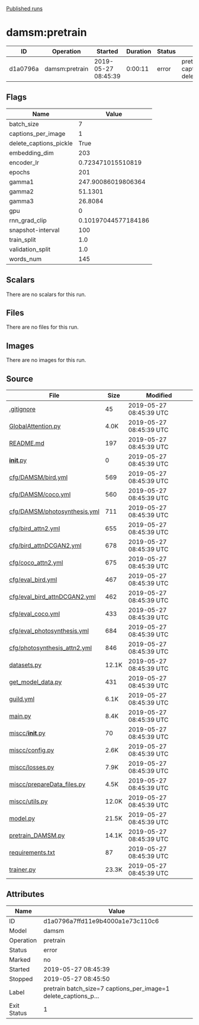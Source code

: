 
[Published runs](../README.md)




# damsm:pretrain



| ID                | Operation         | Started           | Duration                     | Status           | Label           |
| --                | ---------         | ---------         | --------                     | ------           | -----           |
| d1a0796a | damsm:pretrain | 2019-05-27 08:45:39 | 0:00:11 | error | pretrain batch_size=7 captions_per_image=1 delete_captions_p… |



## Flags

| Name | Value |
| ---- | ----- |
| batch_size | 7 |
| captions_per_image | 1 |
| delete_captions_pickle | True |
| embedding_dim | 203 |
| encoder_lr | 0.723471015510819 |
| epochs | 201 |
| gamma1 | 247.90086019806364 |
| gamma2 | 51.1301 |
| gamma3 | 26.8084 |
| gpu | 0 |
| rnn_grad_clip | 0.10197044577184186 |
| snapshot-interval | 100 |
| train_split | 1.0 |
| validation_split | 1.0 |
| words_num | 145 |





## Scalars

There are no scalars for this run.



## Files

There are no files for this run.



## Images

There are no images for this run.



## Source

| File | Size | Modified |
| ---- | ---- | -------- |
| [.gitignore](.guild/source/.gitignore) | 45 | 2019-05-27 08:45:39 UTC |
| [GlobalAttention.py](.guild/source/GlobalAttention.py) | 4.0K | 2019-05-27 08:45:39 UTC |
| [README.md](.guild/source/README.md) | 197 | 2019-05-27 08:45:39 UTC |
| [__init__.py](.guild/source/__init__.py) | 0 | 2019-05-27 08:45:39 UTC |
| [cfg/DAMSM/bird.yml](.guild/source/cfg/DAMSM/bird.yml) | 569 | 2019-05-27 08:45:39 UTC |
| [cfg/DAMSM/coco.yml](.guild/source/cfg/DAMSM/coco.yml) | 560 | 2019-05-27 08:45:39 UTC |
| [cfg/DAMSM/photosynthesis.yml](.guild/source/cfg/DAMSM/photosynthesis.yml) | 711 | 2019-05-27 08:45:39 UTC |
| [cfg/bird_attn2.yml](.guild/source/cfg/bird_attn2.yml) | 655 | 2019-05-27 08:45:39 UTC |
| [cfg/bird_attnDCGAN2.yml](.guild/source/cfg/bird_attnDCGAN2.yml) | 678 | 2019-05-27 08:45:39 UTC |
| [cfg/coco_attn2.yml](.guild/source/cfg/coco_attn2.yml) | 675 | 2019-05-27 08:45:39 UTC |
| [cfg/eval_bird.yml](.guild/source/cfg/eval_bird.yml) | 467 | 2019-05-27 08:45:39 UTC |
| [cfg/eval_bird_attnDCGAN2.yml](.guild/source/cfg/eval_bird_attnDCGAN2.yml) | 462 | 2019-05-27 08:45:39 UTC |
| [cfg/eval_coco.yml](.guild/source/cfg/eval_coco.yml) | 433 | 2019-05-27 08:45:39 UTC |
| [cfg/eval_photosynthesis.yml](.guild/source/cfg/eval_photosynthesis.yml) | 684 | 2019-05-27 08:45:39 UTC |
| [cfg/photosynthesis_attn2.yml](.guild/source/cfg/photosynthesis_attn2.yml) | 846 | 2019-05-27 08:45:39 UTC |
| [datasets.py](.guild/source/datasets.py) | 12.1K | 2019-05-27 08:45:39 UTC |
| [get_model_data.py](.guild/source/get_model_data.py) | 431 | 2019-05-27 08:45:39 UTC |
| [guild.yml](.guild/source/guild.yml) | 6.1K | 2019-05-27 08:45:39 UTC |
| [main.py](.guild/source/main.py) | 8.4K | 2019-05-27 08:45:39 UTC |
| [miscc/__init__.py](.guild/source/miscc/__init__.py) | 70 | 2019-05-27 08:45:39 UTC |
| [miscc/config.py](.guild/source/miscc/config.py) | 2.6K | 2019-05-27 08:45:39 UTC |
| [miscc/losses.py](.guild/source/miscc/losses.py) | 7.9K | 2019-05-27 08:45:39 UTC |
| [miscc/prepareData_files.py](.guild/source/miscc/prepareData_files.py) | 4.5K | 2019-05-27 08:45:39 UTC |
| [miscc/utils.py](.guild/source/miscc/utils.py) | 12.0K | 2019-05-27 08:45:39 UTC |
| [model.py](.guild/source/model.py) | 21.5K | 2019-05-27 08:45:39 UTC |
| [pretrain_DAMSM.py](.guild/source/pretrain_DAMSM.py) | 14.1K | 2019-05-27 08:45:39 UTC |
| [requirements.txt](.guild/source/requirements.txt) | 87 | 2019-05-27 08:45:39 UTC |
| [trainer.py](.guild/source/trainer.py) | 23.3K | 2019-05-27 08:45:39 UTC |





## Attributes

| Name        | Value                 |
| -           | -                     |
| ID          | d1a0796a7ffd11e9b4000a1e73c110c6          |
| Model       | damsm       |
| Operation   | pretrain     |
| Status      | error      |
| Marked      | no      |
| Started     | 2019-05-27 08:45:39     |
| Stopped     | 2019-05-27 08:45:50     |
| Label       | pretrain batch_size=7 captions_per_image=1 delete_captions_p…       |
| Exit Status | 1 |





